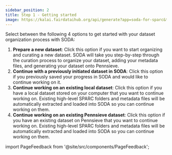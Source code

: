 ```yaml
---
sidebar_position: 2
title: Step 1 - Getting started
image: https://kalai.fairdataihub.org/api/generate?app=soda-for-sparc&title=Step%201%20-%20Getting%20started&description=Prepare%20Dataset&org=fairdataihub
---
```


Select between the following 4 options to get started with your dataset organization process with SODA:

1. **Prepare a new dataset**: Click this option if you want to start organizing and curating a new dataset. SODA will take you step-by-step through the curation process to
   organize your dataset, adding your metadata files, and generating your dataset onto Pennsieve.
2. **Continue with a previously initiated dataset in SODA**: Click this option if you previously saved your progress in SODA and would like to continue working on it.
3. **Continue working on an existing local dataset**: Click this option if you have a local dataset stored on your computer that you want to continue working on.
   Existing high-level SPARC folders and metadata files will be automatically extracted and loaded into SODA so you can continue working on them.
4. **Continue working on an existing Pennsieve dataset**: Click this option if you have an existing dataset on Pennsieve that you want to continue working on.
   Existing high-level SPARC folders and metadata files will be automatically extracted and loaded into SODA so you can continue working on them.

<!-- ![](https://github.com/fairdataihub/SODA-for-SPARC/blob/main/docs/documentation/Organize-dataset/getting-started.PNG?raw=true) -->

import PageFeedback from '@site/src/components/PageFeedback';

<PageFeedback />

